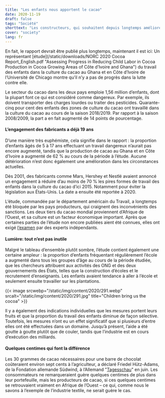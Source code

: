 ```yaml
---
title: "Les enfants nous apportent le cacao"
date: 2020-11-19
draft: false
tags: "Société"
shorttext: "Les constructeurs, qui souhaitent depuis longtemps améliorer la situation, ont largement manqué leur objectif."
cover: "society"
lang: fr
---
```


En fait, le rapport devrait être publié plus longtemps, maintenant il est ici: Un représentant [étude](/static/downloads/NORC 2020 Cocoa Report_English.pdf "Assessing Progress in Reducing Child Labor in Cocoa Production in Cocoa Growing Areas of Côte d’Ivoire and Ghana") du travail des enfants dans la culture du cacao au Ghana et en Côte d’Ivoire de l’Université de Chicago montre qu’il n’y a pas de progrès dans la lutte contre elle.

Le secteur du cacao dans les deux pays emploie 1,56 million d’enfants, dont la plupart font ce qui est considéré comme dangereux. Par exemple, ils doivent transporter des charges lourdes ou traiter des pesticides. Quarante-cinq pour cent des enfants des zones de culture du cacao ont travaillé dans la culture du cacao au cours de la saison 2018/2019. Par rapport à la saison 2008/2009, la part a en fait augmenté de 14 points de pourcentage.

#### L’engagement des fabricants a déjà 19 ans

D’une manière très euphémiste, cela signifie dans le rapport : la proportion d’enfants âgés de 5 à 17 ans effectuant un travail dangereux n’aurait pas encore augmenté, tandis que la production de cacao au Ghana et en Côte d’Ivoire a augmenté de 62 % au cours de la période à l’étude. Aucune détérioration n’est donc également une amélioration dans les circonstances actuelles.

Dès 2001, des fabricants comme Mars, Hershey et Nestlé avaient annoncé un engagement à réduire d’au moins de 70 % les pires formes de travail des enfants dans la culture du cacao d’ici 2015. Notamment pour éviter la législation aux États-Unis. La date a ensuite été reportée à 2020.

L’étude, commandée par le département américain du Travail, a longtemps été bloquée par les pays producteurs, qui craignent des inconvénients des sanctions. Les deux tiers du cacao mondial proviennent d’Afrique de l’Ouest, et sa culture est un facteur économique important. Après que certaines parties de l’étude non encore publiées aient été connues, elles ont exigé [l’examen](https://www.reuters.com/article/us-cocoa-childlabour-ivorycoast-ghana-idUSKBN23J1M5 "U.S. report on child labour on West Africa cocoa farms faces review after criticism") par des experts indépendants.

#### Lumière: tout n’est pas inutile

Malgré le tableau d’ensemble plutôt sombre, l’étude contient également une certaine ampleur : la proportion d’enfants fréquentant régulièrement l’école a augmenté dans tous les groupes d’âge au cours de la période étudiée, que les chercheurs attribuent aux activités des ONG et des deux gouvernements des États, telles que la construction d’écoles et le recrutement d’enseignants. Les enfants avaient tendance à aller à l’école et seulement ensuite travailler sur les plantations.

{{< image srcwebp="/static/img/content/2020/291.webp" srcalt="/static/img/content/2020/291.jpg" title="Children bring us the cocoa" >}}

Il y a également des indications individuelles que les mesures portent leurs fruits et que la proportion du travail des enfants diminue de façon sélective. Toutefois, les mesures n’ont eu un effet significatif que si plusieurs d’entre elles ont été effectuées dans un domaine. Jusqu’à présent, l’aide a été goutte à goutte plutôt que de couler, tandis que l’industrie est en cours d’exécution des milliards.

#### Quelques centimes qui font la différence

Les 30 grammes de cacao nécessaires pour une barre de chocolat coûteraient environ sept cents à l’agriculteur, a déclaré Friedel Hütz-Adams, de la Fondation allemande Südwind, à l’Allemand "[Tagesschau](https://www.tagesschau.de/ausland/kinderarbeit-kakao-101.html "Noch viel Kinderarbeit in der Schokolade")" en juin. Les consommateurs ne remarqueraient guère quelques centimes de plus dans leur portefeuille, mais les producteurs de cacao, si ces quelques centimes se retrouvaient vraiment en Afrique de l’Ouest – ce qui, comme nous le savons à l’exemple de l’industrie textile, ne serait guère le cas.
